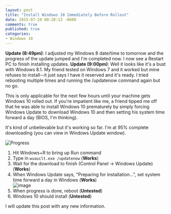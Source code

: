 ```yaml
---
layout: post
title: "Install Windows 10 Immediately Before Rollout"
date: 2015-07-28 00:20:13 -0600
comments: true
published: true
categories:
- Windows 10
---
```


**Update (8:49pm)**: I adjusted my Windows 8 date/time to tomorrow and the progress of the update jumped and I'm completed now. I now see a Restart PC to finish installing updates.
**Update (9:00pm)**: Well it looks like it's a bust with Windows 8.1. My friend tested on Windows 7 and it worked but mine refuses to install--it just says I have it reserved and it's ready. I tried rebooting multiple times and running the /updatenow command again but no go.

This is only applicable for the next few hours until your machine gets Windows 10 rolled out. If you're impatient like me, a friend tipped me off that he was able to install Windows 10 prematurely by simply forcing Windows Update to download Windows 10 and then setting his system time forward a day (BIOS, I'm thinking).

It's kind of unbelievable but it's working so far. I'm at 95% complete downloading (you can view in Windows Update window).

![Progress](https://cloud.githubusercontent.com/assets/563819/8948016/ce3997f0-3567-11e5-8e1e-679fd5b54daa.png)

1. Hit Windows+R to bring up Run command
2. Type in `wuauclt.exe /updatenow` (**Works**)
3. Wait for the download to finish (Control Panel -> Windows Update) (**Works**)
4. When Windows Update says, "Preparing for installation...", set system time forward a day in Windows (**Works**)  
   ![image](https://cloud.githubusercontent.com/assets/563819/8948191/fa639e0a-3569-11e5-97c0-2b79d709c8cf.png)
5. When progress is done, reboot (**Untested**)
6. Windows 10 should install (**Untested**)

I will update this post with any new information.
